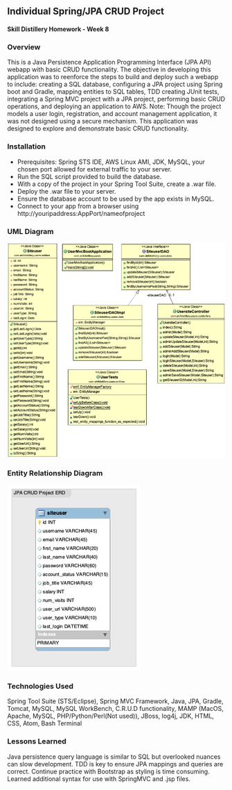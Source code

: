 ## Individual Spring/JPA CRUD Project
#### Skill Distillery Homework - Week 8

### Overview

This is a Java Persistence Application Programming Interface (JPA API) webapp with basic CRUD functionality. The objective in developing this application was to reenforce the steps to build and deploy such a webapp to include: creating a SQL database, configuring a JPA project using Spring boot and Gradle, mapping entities to SQL tables, TDD creating JUnit tests, integrating a Spring MVC project with a JPA project, performing basic CRUD operations, and deploying an application to AWS. Note: Though the project models a user login, registration, and account management application, it was not designed using a secure mechanism.  This application was designed to explore and demonstrate basic CRUD functionality.

### Installation
* Prerequisites: Spring STS IDE, AWS Linux AMI, JDK, MySQL, your chosen port allowed for external traffic to your server.
* Run the SQL script provided to build the database.
* With a copy of the project in your Spring Tool Suite, create a .war file.
* Deploy the .war file to your server.
* Ensure the database account to be used by the app exists in MySQL.
* Connect to your app from a browser using http://youripaddress:AppPort/nameofproject

### UML Diagram

![UML Diagram](https://github.com/robrides/JPACRUDProject/blob/master/UserJPA/UserJPACRUD_UML.png)

### Entity Relationship Diagram
![ERD](https://github.com/robrides/JPACRUDProject/blob/master/JPACRUDProjectERD.png)

### Technologies Used
Spring Tool Suite (STS/Eclipse), Spring MVC Framework, Java, JPA, Gradle, Tomcat, MySQL, MySQL WorkBench, C.R.U.D functionality, MAMP (MacOS, Apache, MySQL, PHP/Python/Perl(Not used)), JBoss, log4j, JDK, HTML, CSS, Atom, Bash Terminal

### Lessons Learned

Java persistence query language is similar to SQL but overlooked nuances can slow development. TDD is key to ensure JPA mappings and queries are correct. Continue practice with Bootstrap as styling is time consuming. Learned additional syntax for use with SpringMVC and .jsp files.
